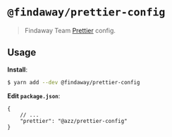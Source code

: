 # `@findaway/prettier-config`

> Findaway Team [Prettier](https://prettier.io) config.

## Usage

**Install**:

```bash
$ yarn add --dev @findaway/prettier-config
```

**Edit `package.json`**:

```jsonc
{
    // ...
    "prettier": "@azz/prettier-config"
}
```
